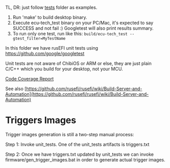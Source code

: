 TL, DR: just follow [tests](tests) folder as examples.

1. Run 'make' to build desktop binary.
1. Execute ecu-tech_test binary on your PC/Mac, it's expected to say SUCCESS and not fail :) Googletest will also print results summary.
1. To run only one test, run like this: `build/ecu-tech_test --gtest_filter=MyTestName`

In this folder we have rusEFI unit tests using https://github.com/google/googletest

Unit tests are not aware of ChibiOS or ARM or else, they are just plain C/C++ which you build for your desktop, not your MCU.



[Code Coverage Report](https://rusefi.com/docs/unit_tests_coverage/)

See also [https://github.com/rusefi/rusefi/wiki/Build-Server-and-Automation](https://github.com/rusefi/rusefi/wiki/Build-Server-and-Automation)

# Triggers Images

Trigger images generation is still a two-step manual process:

Step 1: Invoke unit_tests. One of the unit_tests artifacts is triggers.txt

Step 2: Once we have triggers.txt updated by unit_tests we can invoke firmware/gen_trigger_images.bat in order
to generate actual trigger images.
